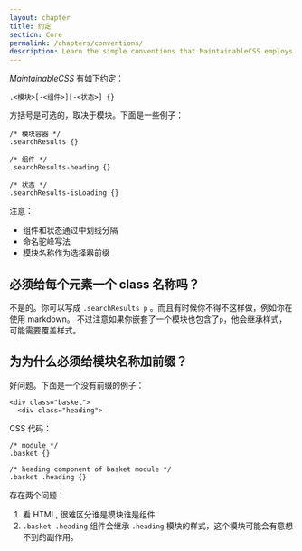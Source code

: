 ```yaml
---
layout: chapter
title: 约定
section: Core
permalink: /chapters/conventions/
description: Learn the simple conventions that MaintainableCSS employs to write modules, components and state.
---
```


*MaintainableCSS* 有如下约定：

	.<模块>[-<组件>][-<状态>] {}

方括号是可选的，取决于模块。下面是一些例子：

	/* 模块容器 */
	.searchResults {}

	/* 组件 */
	.searchResults-heading {}

	/* 状态 */
	.searchResults-isLoading {}

注意：

- 组件和状态通过中划线分隔
- 命名驼峰写法
- 模块名称作为选择器前缀

## 必须给每个元素一个 class 名称吗？

不是的。你可以写成 `.searchResults p` 。而且有时候你不得不这样做，例如你在使用 markdown。 不过注意如果你嵌套了一个模块也包含了`p`，他会继承样式，可能需要覆盖样式。

## 为为什么必须给模块名称加前缀？

好问题。下面是一个没有前缀的例子：

	<div class="basket">
	  <div class="heading">

CSS 代码：

	/* module */
	.basket {}

	/* heading component of basket module */
	.basket .heading {}

存在两个问题：

1. 看 HTML, 很难区分谁是模块谁是组件
2.  `.basket .heading` 组件会继承 `.heading` 模块的样式，这个模块可能会有意想不到的副作用。
